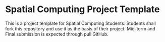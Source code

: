 # Spatial Computing Project Template

This is a project template for Spatial Computing Students. Students shall fork this repository and use it as the basis of their project. Mid-term and Final submission is expected through pull GitHub.
